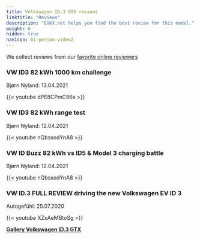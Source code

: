 ```yaml
---
title: Volkswagen ID.3 GTX reviews
linktitle: "Reviews"
description: "EVKX.net helps you find the best review for this model."
weight: 6
hidden: true
navicon: bi-person-video2
---
```

We collect reviews from our [favorite online reviewers](../../../../../guides/evreviewers/)

<div class="container text-center shadow p-2 pe-4 mb-5 bg-body-tertiary rounded border">
<h3>VW ID3 82 kWh 1000 km challenge</h3>
<p>Bjørn Nyland: 13.04.2021</p>

{{< youtube dPE8CPmC96s >}}

</div>
<div class="container text-center shadow p-2 pe-4 mb-5 bg-body-tertiary rounded border">
<h3>VW ID3 82 kWh range test</h3>
<p>Bjørn Nyland: 12.04.2021</p>

{{< youtube nQbsxodYnA8 >}}

</div>
<div class="container text-center shadow p-2 pe-4 mb-5 bg-body-tertiary rounded border">
<h3>VW ID Buzz 82 kWh vs ID5 & Model 3 charging battle</h3>
<p>Bjørn Nyland: 12.04.2021</p>

{{< youtube nQbsxodYnA8 >}}

</div>
<div class="container text-center shadow p-2 pe-4 mb-5 bg-body-tertiary rounded border">
<h3>VW ID.3 FULL REVIEW driving the new Volkswagen EV ID 3</h3>
<p>Autogefühl: 25.07.2020</p>

{{< youtube XZxAeMBtoSg >}}

</div>
<div class="mt-3 mb-3">
<a href="../gallery/" class="text-decoration-none text-black">
<strong><i class="bi-arrow-left"></i>Gallery  </strong>
</a>
<a href="../" class="text-decoration-none text-black float-end">
<strong>Volkswagen ID.3 GTX <i class="bi-arrow-right"></i></strong>
</a>
</div>
